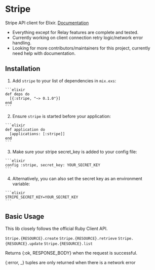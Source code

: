 # Stripe

Stripe API client for Elixir. [Documentation](https://hexdocs.pm/stripe_elixir/api-reference.html)
- Everything except for Relay features are complete and tested.
- Currently working on client connection retry logic/network error handling.
- Looking for more contributors/maintainers for this project, currently need help with documentation.

## Installation

  1. Add `stripe` to your list of dependencies in `mix.exs`:

    ```elixir
    def deps do
      [{:stripe, "~> 0.1.0"}]
    end
    ```

  2. Ensure `stripe` is started before your application:

    ```elixir
    def application do
      [applications: [:stripe]]
    end
    ```

  3. Make sure your stripe secret_key is added to your config file:

    ```elixir
    config :stripe, secret_key: YOUR_SECRET_KEY
    ```

  4. Alternatively, you can also set the secret key as an environment variable:

    ```elixir
    STRIPE_SECRET_KEY=YOUR_SECRET_KEY
    ```

## Basic Usage

This lib closely follows the official Ruby Client API.

`Stripe.{RESOURCE}.create`
`Stripe.{RESOURCE}.retrieve`
`Stripe.{RESOURCE}.update`
`Stripe.{RESOURCE}.list`

Returns {:ok, RESPONSE_BODY} when the request is successful.

{:error, _} tuples are only returned when there is a network error
